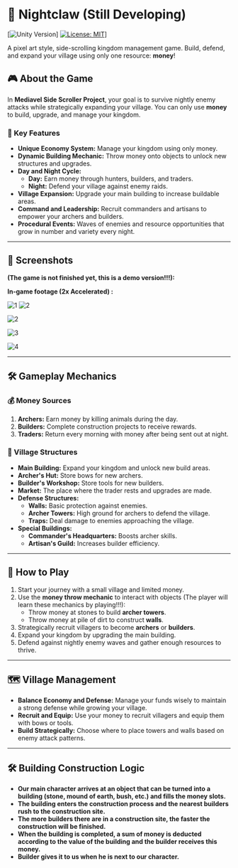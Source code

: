# 🌙 Nightclaw (Still Developing) 
[![Unity Version](https://img.shields.io/badge/Unity-6+-black.svg?logo=unity)]
[![License: MIT](https://img.shields.io/badge/License-MIT-yellow.svg)](https://img.shields.io/badge/License-MIT-yellow.svg)]

A pixel art style, side-scrolling kingdom management game. Build, defend, and expand your village using only one resource: **money**!  

## 🎮 About the Game  
In **Mediavel Side Scroller Project**, your goal is to survive nightly enemy attacks while strategically expanding your village. You can only use **money** to build, upgrade, and manage your kingdom. 

### 🌟 Key Features  
- **Unique Economy System:** Manage your kingdom using only money.  
- **Dynamic Building Mechanic:** Throw money onto objects to unlock new structures and upgrades.  
- **Day and Night Cycle:**  
  - **Day:** Earn money through hunters, builders, and traders.  
  - **Night:** Defend your village against enemy raids.  
- **Village Expansion:** Upgrade your main building to increase buildable areas.  
- **Command and Leadership:** Recruit commanders and artisans to empower your archers and builders.  
- **Procedural Events:** Waves of enemies and resource opportunities that grow in number and variety every night.  

---

## 📸 Screenshots  

**(The game is not finished yet, this is a demo version!!!):**

**In-game footage (2x Accelerated) :**

![1](Assets/GameplayVideos/video1.gif)          ![2](Assets/GameplayVideos/video2.gif)

![2](Assets/GameplayVideos/video2.gif)

![3](Assets/GameplayVideos/video3.gif)

![4](Assets/GameplayVideos/video4.gif)


---

## 🛠️ Gameplay Mechanics  

### 💰 Money Sources  
1. **Archers:** Earn money by killing animals during the day.  
2. **Builders:** Complete construction projects to receive rewards.  
3. **Traders:** Return every morning with money after being sent out at night.  

### 🏰 Village Structures  
- **Main Building:** Expand your kingdom and unlock new build areas.  
- **Archer's Hut:** Store bows for new archers.  
- **Builder's Workshop:** Store tools for new builders.  
- **Market:** The place where the trader rests and upgrades are made.  
- **Defense Structures:**  
  - **Walls:** Basic protection against enemies.  
  - **Archer Towers:** High ground for archers to defend the village.  
  - **Traps:** Deal damage to enemies approaching the village.  
- **Special Buildings:**  
  - **Commander's Headquarters:** Boosts archer skills.  
  - **Artisan's Guild:** Increases builder efficiency.  

---

## 🔄 How to Play  
1. Start your journey with a small village and limited money.  
2. Use the **money throw mechanic** to interact with objects (The player will learn these mechanics by playing!!!):  
   - Throw money at stones to build **archer towers**.  
   - Throw money at pile of dirt to construct **walls**.  
3. Strategically recruit villagers to become **archers** or **builders**.  
4. Expand your kingdom by upgrading the main building.  
5. Defend against nightly enemy waves and gather enough resources to thrive.  

---

## 🗺️ Village Management  
- **Balance Economy and Defense:** Manage your funds wisely to maintain a strong defense while growing your village.  
- **Recruit and Equip:** Use your money to recruit villagers and equip them with bows or tools.  
- **Build Strategically:** Choose where to place towers and walls based on enemy attack patterns.

---

## 🛠️ Building Construction Logic
- **Our main character arrives at an object that can be turned into a building (stone, mound of earth, bush, etc.) and fills the money slots.**
- **The building enters the construction process and the nearest builders rush to the construction site.**
- **The more builders there are in a construction site, the faster the construction will be finished.**
- **When the building is completed, a sum of money is deducted according to the value of the building and the builder receives this money.**
- **Builder gives it to us when he is next to our character.**

